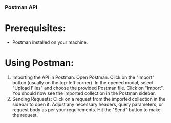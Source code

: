 ### Postman API

# Prerequisites:
- Postman installed on your machine.

# Using Postman:

1. Importing the API in Postman:
Open Postman.
Click on the "Import" button (usually on the top-left corner).
In the opened modal, select "Upload Files" and choose the provided Postman file.
Click on "Import".
You should now see the imported collection in the Postman sidebar.
2. Sending Requests:
Click on a request from the imported collection in the sidebar to open it.
Adjust any necessary headers, query parameters, or request body as per your requirements.
Hit the "Send" button to make the request.